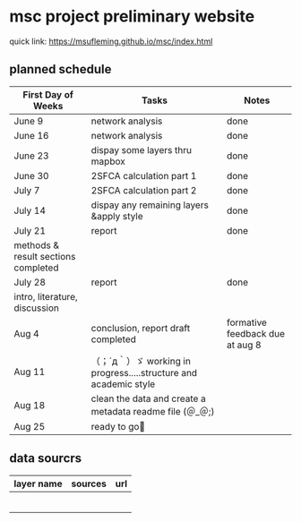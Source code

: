 # msc project preliminary website
quick link: https://msufleming.github.io/msc/index.html

## planned schedule
| First Day of Weeks |   Tasks   |       Notes      |
|--------------------|-----------|------------------|
|    June 9     |  network analysis |      done            |
|    June 16    | network analysis |      done            |
|     June 23    | dispay some layers thru mapbox  |    done   |
|     June 30    |   2SFCA  calculation part 1   |done      |
|       July 7    |     2SFCA  calculation part 2      |      done         |
|     July 14  |    dispay any remaining layers &apply style      |    done               |
| July 21| report |  done
methods & result sections completed  |
| July 28| report |done
 intro, literature, discussion  |
| Aug 4| conclusion, report draft completed|formative feedback due at aug 8|
| Aug 11| （；´д｀）ゞ working in progress.....structure and academic style|
| Aug 18| clean the data and create a metadata readme file (＠_＠;)|
| Aug 25|ready to go🤞|

## data sourcrs
| layer name |  sources  |   url   |
|------------|-----------|---------|
|            |           |         |
|            |           |         |
|            |           |         |
|            |           |         |
|            |           |         |
|            |           |         |
